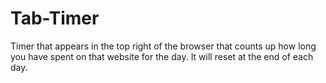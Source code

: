 # Tab-Timer
Timer that appears in the top right of the browser that counts up how long you have spent on that website for the day.  It will reset at the end of each day.
